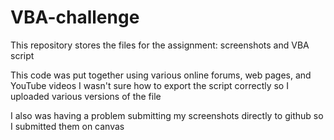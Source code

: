 # VBA-challenge
This repository stores the files for the assignment: screenshots and VBA script

This code was put together using various online forums, web pages, and YouTube videos
I wasn't sure how to export the script correctly so I uploaded various versions of the file

I also was having a problem submitting my screenshots directly to github so I submitted them on canvas
